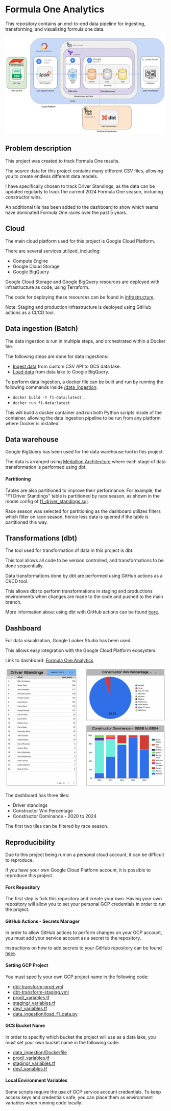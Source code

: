 # Formula One Analytics
This repository contains an end-to-end data pipeline for ingesting, transforming, and visualizing formula one data.

![Image](./images/f1_data_pipeline.jpg)

## Problem description
This project was created to track Formula One results.

The source data for this project contains many different CSV files, allowing you to create endless different data models.

I have specifically chosen to track Driver Standings, as the data can be updated regularly to track the current 2024 Formula One season, including constructor wins.

An additional tile has been added to the dashboard to show which teams have dominated Formula One races over the past 5 years.

## Cloud
The main cloud platform used for this project is Google Cloud Platform.

There are several services utilized, including:
- Compute Engine
- Google Cloud Storage
- Google BigQuery

Google Cloud Storage and Google BigQuery resources are deployed with infrastructure as code, using Terraform.

The code for deploying these resources can be found in [infrastructure](./infrastructure).

Note: Staging and production infrastructure is deployed using GitHub actions as a CI/CD tool.

## Data ingestion (Batch)
The data ingestion is run in multiple steps, and orchestrated within a Docker file.

The following steps are done for data ingestions:
- [Ingest data]() from custom CSV API to GCS data lake.
- [Load data]() from data lake to Google BigQuery.

To perform data ingestion, a docker file can be built and run by running the following commands inside [/data_ingestion](./data_ingestion):
- `docker build -t f1-data:latest .`
- `docker run f1-data:latest`

This will build a docker container and run both Python scripts inside of the container, allowing the data ingestion pipeline to be run from any platform where Docker is installed.

## Data warehouse
Google BigQuery has been used for the data warehouse tool in this project.

The data is arranged using [Medallion Architecture](https://www.databricks.com/glossary/medallion-architecture) where each stage of data transformation is performed using dbt.

#### Partitioning
Tables are also partitioned to improve their performance. For example, the "F1 Driver Standings" table is partitioned by race season, as shown in the model config of [f1_driver_standings.sql](./transformations/gold/models/marts/f1_driver_standings.sql).

Race season was selected for partitioning as the dashboard utilizes filters which filter on race season, hence less data is queried if the table is partitioned this way.

## Transformations (dbt)
The tool used for transformation of data in this project is dbt.

This tool allows all code to be version controlled, and transformations to be done sequentially.

Data transformations done by dbt are performed using GitHub actions as a CI/CD tool.

This allows dbt to perform transformations in staging and productions environments when changes are made to the code and pushed to the main branch.

More information about using dbt with GitHub actions can be found [here](https://dbtips.substack.com/p/run-dbt-with-github-actions).

## Dashboard
For data visualization, Google Looker Studio has been used.

This allows easy integration with the Google Cloud Platform ecosystem.

Link to dashboard: [Formula One Analytics](https://lookerstudio.google.com/reporting/47305871-638b-47f6-a6ca-7b7d293b68c5)

![Image](./images/f1_dashboard.png)

The dashboard has three tiles:
- Driver standings
- Constructor Win Percentage
- Constructor Dominance - 2020 to 2024

The first two tiles can be filtered by race season.

## Reproducibility
Due to this project being run on a personal cloud account, it can be difficult to reproduce.

If you have your own Google Cloud Platform account, it is possible to reproduce this project.

#### Fork Repository
The first step is fork this repository and create your own. Having your own repository will allow you to set your personal GCP credentials in order to run the project.

#### GitHub Actions - Secrets Manager
In order to allow GitHub actions to perform changes on your GCP account, you must add your service account as a secret to the repository.

Instructions on how to add secrets to your GitHub repository can be found [here](https://docs.github.com/en/actions/security-guides/using-secrets-in-github-actions).

#### Setting GCP Project
You must specify your own GCP project name in the following code:
- [dbt-transform-prod.yml](./.github/workflows/dbt-transform-prod.yml)
- [dbt-transform-staging.yml](./.github/workflows/dbt-transform-staging.yml)
- [prod/_variables.tf](./infrastructure/prod/_variables.tf)
- [staging/_variables.tf](./infrastructure/staging/_variables.tf)
- [dev/_variables.tf](./infrastructure/dev/_variables.tf)
- [data_ingestion/load_f1_data.py](data_ingestion/load_f1_data.py)


#### GCS Bucket Name
In order to specifiy which bucket the project will use as a data lake, you must set your own bucket name in the following code:
- [data_ingestion/Dockerfile](./data_ingestion/Dockerfile)
- [prod/_variables.tf](./infrastructure/prod/_variables.tf)
- [staging/_variables.tf](./infrastructure/staging/_variables.tf)
- [dev/_variables.tf](./infrastructure/dev/_variables.tf)

#### Local Environment Variables
Some scripts require the use of GCP service account credentials. To keep access keys and credentials safe, you can place them as environment variables when running code locally.
